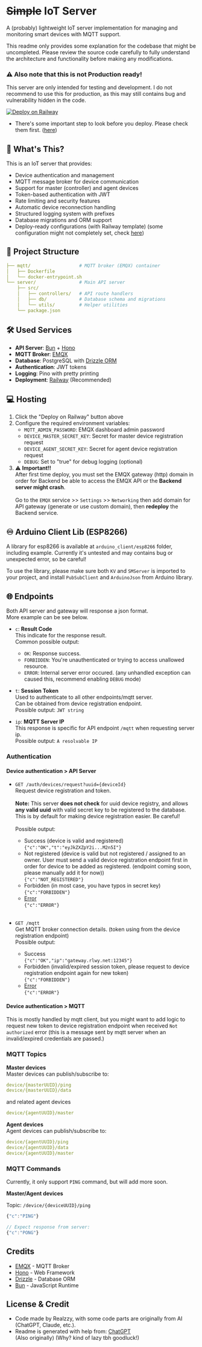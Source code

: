 # ~~Simple~~ IoT Server

A (probably) lightweight IoT server implementation for managing and monitoring smart devices with MQTT support.

This readme only provides some explanation for the codebase that might be uncompleted. Please review the source code carefully to fully understand the architecture and functionality before making any modifications.

### ⚠️ Also note that this is not Production ready!
This server are only intended for testing and development. I do not recommend to use this for production, as this may still contains bug and vulnerability hidden in the code.

[![Deploy on Railway](https://railway.app/button.svg)](https://railway.com/template/3Jbbxj?referralCode=4iJO-9)

- There's some important step to look before you deploy. Please check them first. ([here](#hosting))

## 🤔 What's This?

This is an IoT server that provides:
- Device authentication and management
- MQTT message broker for device communication  
- Support for master (controller) and agent devices
- Token-based authentication with JWT
- Rate limiting and security features
- Automatic device reconnection handling
- Structured logging system with prefixes
- Database migrations and ORM support
- Deploy-ready configurations (with Railway template) (some configuration might not completely set, check [here](#hosting))

## 📂 Project Structure

```yaml
├── mqtt/                  # MQTT broker (EMQX) container
│   ├── Dockerfile
│   └── docker-entrypoint.sh
└── server/                # Main API server
    ├── src/
    │   ├── controllers/   # API route handlers
    │   ├── db/            # Database schema and migrations 
    │   └── utils/         # Helper utilities
    └── package.json
```

## 🛠️ Used Services

- **API Server**: [Bun](https://bun.sh) + [Hono](https://hono.dev)
- **MQTT Broker**: [EMQX](https://www.emqx.io)
- **Database**: PostgreSQL with [Drizzle ORM](https://orm.drizzle.team)
- **Authentication**: JWT tokens
- **Logging**: Pino with pretty printing
- **Deployment**: [Railway](https://railway.app) (Recommended)

<a name="hosting"></a>
## 💻 Hosting

1. Click the "Deploy on Railway" button above
2. Configure the required environment variables:
   - `MQTT_ADMIN_PASSWORD`: EMQX dashboard admin password
   - `DEVICE_MASTER_SECRET_KEY`: Secret for master device registration request
   - `DEVICE_AGENT_SECRET_KEY`: Secret for agent device registration request
   - `DEBUG`: Set to "true" for debug logging (optional)
3. ⚠️ **Important!!** <br>After first time deploy, you must set the EMQX gateway (http) domain in order for Backend be able to access the EMQX API or the **Backend server might crash**.<br><br>Go to the `EMQX` service >> `Settings` >> `Networking` then add domain for API gateway (generate or use custom domain), then **redeploy** the Backend service.

## ♾️ Arduino Client Lib (ESP8266)

A library for esp8266 is available at `arduino_client/esp8266` folder, including example. Currently it's untested and may contains bug or unexpected error, so be careful!

To use the library, please make sure both `KV` and `SMServer` is imported to your project, and install `PubSubClient` and `ArduinoJson` from Arduino library.

## 🌐 Endpoints

Both API server and gateway will response a json format.<br>
More example can be see below.

- <a name="end-code"></a> `c`: **Result Code**<br>
This indicate for the response result.<br>
Common possible output: 
  - `OK`: Response success.
  - `FORBIDDEN`: You're unauthenticated or trying to access unallowed resource.
  - `ERROR`: Internal server error occured. (any unhandled exception can caused this, recommend enabling `DEBUG` mode)

- `t`: **Session Token**<br>
Used to authenticate to all other endpoints/mqtt server.<br>
Can be obtained from device registration endpoint.<br>
Possible output: `JWT string`

- `ip`: **MQTT Server IP**<br>
This response is specific for API endpoint `/mqtt` when requesting server ip.<br>
Possible output: `A resolvable IP`

### Authentication

#### Device authentication > API Server
- <a name="endpoints/auth/devices/request"></a> `GET /auth/devices/request?uuid={deviceId}`<br>
Request device registration and token.<br><br>
**Note:** This server **does not check** for uuid device registry, and allows **any valid uuid** with valid secret key to be registered to the database. This is by default for making device registration easier. Be careful!<br><br>
Possible output:<br>
  - Success (device is valid and registered)<br>
  `{"c":"OK","t":"eyJkZXZpY2i...M2n5I"}`
  - Not registered (device is valid but not registered / assigned to an owner. User must send a valid device registration endpoint first in order for device to be added as registered. (endpoint coming soon, please manually add it for now))<br>
  `{"c":"NOT_REGISTERED"}`<br>
  - Forbidden (in most case, you have typos in secret key)
  `{"c":"FORBIDDEN"}`<br>
  - [Error](#end-code)<br>
  `{"c":"ERROR"}`<br><br>

- <a name="endpoints/mqtt" style="margin-top:-20px;"></a> `GET /mqtt`<br>
Get MQTT broker connection details. (token using from the device registration endpoint)<br>
Possible output:<br>
  - Success<br>
  `{"c":"OK","ip":"gateway.rlwy.net:12345"}`
  - Forbidden (invalid/expired session token, please request to device registration endpoint again for new token)<br>
  `{"c":"FORBIDDEN"}`<br>
  - [Error](#end-code)<br>
  `{"c":"ERROR"}`

#### Device authentication > MQTT
This is mostly handled by mqtt client, but you might want to add logic to request new token to device registration endpoint when received `Not authorized` error (this is a message sent by mqtt server when an invalid/expired credentials are passed.)

### MQTT Topics

**Master devices**<br>
Master devices can publish/subscribe to:
```yaml
device/{masterUUID}/ping
device/{masterUUID}/data
```
and related agent devices
```yaml
device/{agentUUID}/master
```

**Agent devices**<br>
Agent devices can publish/subscribe to:
```yaml
device/{agentUUID}/ping
device/{agentUUID}/data
device/{agentUUID}/master
```

### MQTT Commands

Currently, it only support `PING` command, but will add more soon.

**Master/Agent devices**

Topic: `/device/{deviceUUID}/ping`
```js
{"c":"PING"}

// Expect response from server: 
{"c":"PONG"}
```

## Credits

- [EMQX](https://www.emqx.io) - MQTT Broker
- [Hono](https://hono.dev) - Web Framework  
- [Drizzle](https://orm.drizzle.team) - Database ORM
- [Bun](https://bun.sh) - JavaScript Runtime

## License & Credit

- Code made by Realzzy, with some code parts are originally from AI (ChatGPT, Claude, etc.).
- Readme is generated with help from: [ChatGPT](https://chatgpt.com)<br>
(Also originally) (Why? kind of lazy tbh goodluck!)

